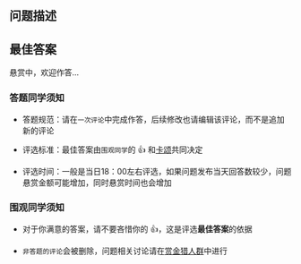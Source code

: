 ## 问题描述

<!-- 第一步：请使用「规范的md格式」详细描述问题 -->

<!-- 请二步：请在右侧选择合适的一到多个标签 -->

## 最佳答案

悬赏中，欢迎作答...

### 答题同学须知

- 答题规范：请在`一次评论`中完成作答，后续修改也请编辑该评论，而不是追加新的评论

- 评选标准：最佳答案由`围观同学`的 👍 和[卡颂](https://github.com/BetaSu)共同决定

- 评选时间：一般是当日18：00左右评选，如果问题发布当天回答数较少，问题悬赏金额可能增加，同时悬赏时间也会增加

### 围观同学须知

- 对于你满意的答案，请不要吝惜你的 👍，这是评选**最佳答案**的依据

- `非答题的评论`会被删除，问题相关讨论请在[赏金猎人群](https://github.com/BetaSu/fe-hunter)中进行